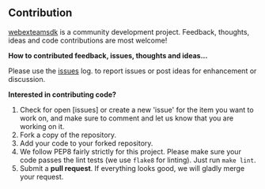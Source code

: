 Contribution
------------

[webexteamsdk](https://github.com/CiscoDevNet/webexteamsdk) is a community
development project.  Feedback, thoughts, ideas and code contributions are
most welcome!

**How to contributed feedback, issues, thoughts and ideas...**

Please use the [issues](https://github.com/CiscoDevNet/webexteamsdk/issues) 
log. to report issues or post ideas for enhancement or discussion.

**Interested in contributing code?**

1. Check for open [issues] or create a new 'issue' for the item you want to work on, and make sure to comment and let us know that you are working on it.
2. Fork a copy of the repository.
3. Add your code to your forked repository.
4. We follow PEP8 fairly strictly for this project.  Please make sure your code passes the lint tests (we use `flake8` for linting). Just run `make lint`.
5. Submit a **pull request**.  If everything looks good, we will gladly merge your request.
